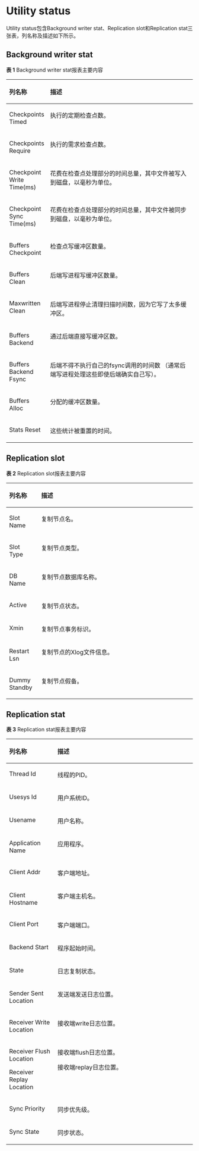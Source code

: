 # Utility status<a name="ZH-CN_TOPIC_0000001259835123"></a>

Utility status包含Background writer stat、Replication slot和Replication stat三张表，列名称及描述如下所示。

## Background writer stat<a name="section155172118496"></a>

**表 1**  Background writer stat报表主要内容

<a name="table6474183811552"></a>
<table><thead align="left"><tr id="row124748385551"><th class="cellrowborder" valign="top" width="19.91%" id="mcps1.2.3.1.1"><p id="p8231958162311"><a name="p8231958162311"></a><a name="p8231958162311"></a>列名称</p>
</th>
<th class="cellrowborder" valign="top" width="80.08999999999999%" id="mcps1.2.3.1.2"><p id="p184752380558"><a name="p184752380558"></a><a name="p184752380558"></a>描述</p>
</th>
</tr>
</thead>
<tbody><tr id="row10475838135511"><td class="cellrowborder" valign="top" width="19.91%" headers="mcps1.2.3.1.1 "><p id="p14748742115613"><a name="p14748742115613"></a><a name="p14748742115613"></a>Checkpoints Timed</p>
</td>
<td class="cellrowborder" valign="top" width="80.08999999999999%" headers="mcps1.2.3.1.2 "><p id="p197482428561"><a name="p197482428561"></a><a name="p197482428561"></a>执行的定期检查点数。</p>
</td>
</tr>
<tr id="row347583817550"><td class="cellrowborder" valign="top" width="19.91%" headers="mcps1.2.3.1.1 "><p id="p2748204211563"><a name="p2748204211563"></a><a name="p2748204211563"></a>Checkpoints Require</p>
</td>
<td class="cellrowborder" valign="top" width="80.08999999999999%" headers="mcps1.2.3.1.2 "><p id="p0748542205610"><a name="p0748542205610"></a><a name="p0748542205610"></a>执行的需求检查点数。</p>
</td>
</tr>
<tr id="row1147518389557"><td class="cellrowborder" valign="top" width="19.91%" headers="mcps1.2.3.1.1 "><p id="p674816425568"><a name="p674816425568"></a><a name="p674816425568"></a>Checkpoint Write Time(ms)</p>
</td>
<td class="cellrowborder" valign="top" width="80.08999999999999%" headers="mcps1.2.3.1.2 "><p id="p2748114210563"><a name="p2748114210563"></a><a name="p2748114210563"></a>花费在检查点处理部分的时间总量，其中文件被写入到磁盘，以毫秒为单位。</p>
</td>
</tr>
<tr id="row20475638165513"><td class="cellrowborder" valign="top" width="19.91%" headers="mcps1.2.3.1.1 "><p id="p1074824218564"><a name="p1074824218564"></a><a name="p1074824218564"></a>Checkpoint Sync Time(ms)</p>
</td>
<td class="cellrowborder" valign="top" width="80.08999999999999%" headers="mcps1.2.3.1.2 "><p id="p67499425569"><a name="p67499425569"></a><a name="p67499425569"></a>花费在检查点处理部分的时间总量，其中文件被同步到磁盘，以毫秒为单位。</p>
</td>
</tr>
<tr id="row1747593815517"><td class="cellrowborder" valign="top" width="19.91%" headers="mcps1.2.3.1.1 "><p id="p11749742175616"><a name="p11749742175616"></a><a name="p11749742175616"></a>Buffers Checkpoint</p>
</td>
<td class="cellrowborder" valign="top" width="80.08999999999999%" headers="mcps1.2.3.1.2 "><p id="p07491742145612"><a name="p07491742145612"></a><a name="p07491742145612"></a>检查点写缓冲区数量。</p>
</td>
</tr>
<tr id="row2047517386558"><td class="cellrowborder" valign="top" width="19.91%" headers="mcps1.2.3.1.1 "><p id="p2749144215615"><a name="p2749144215615"></a><a name="p2749144215615"></a>Buffers Clean</p>
</td>
<td class="cellrowborder" valign="top" width="80.08999999999999%" headers="mcps1.2.3.1.2 "><p id="p2749194265613"><a name="p2749194265613"></a><a name="p2749194265613"></a>后端写进程写缓冲区数量。</p>
</td>
</tr>
<tr id="row184750389553"><td class="cellrowborder" valign="top" width="19.91%" headers="mcps1.2.3.1.1 "><p id="p8749104217561"><a name="p8749104217561"></a><a name="p8749104217561"></a>Maxwritten Clean</p>
</td>
<td class="cellrowborder" valign="top" width="80.08999999999999%" headers="mcps1.2.3.1.2 "><p id="p474914211564"><a name="p474914211564"></a><a name="p474914211564"></a>后端写进程停止清理扫描时间数，因为它写了太多缓冲区。</p>
</td>
</tr>
<tr id="row15475538175510"><td class="cellrowborder" valign="top" width="19.91%" headers="mcps1.2.3.1.1 "><p id="p1874964215620"><a name="p1874964215620"></a><a name="p1874964215620"></a>Buffers Backend</p>
</td>
<td class="cellrowborder" valign="top" width="80.08999999999999%" headers="mcps1.2.3.1.2 "><p id="p174954285613"><a name="p174954285613"></a><a name="p174954285613"></a>通过后端直接写缓冲区数。</p>
</td>
</tr>
<tr id="row6475138155513"><td class="cellrowborder" valign="top" width="19.91%" headers="mcps1.2.3.1.1 "><p id="p174934219561"><a name="p174934219561"></a><a name="p174934219561"></a>Buffers Backend Fsync</p>
</td>
<td class="cellrowborder" valign="top" width="80.08999999999999%" headers="mcps1.2.3.1.2 "><p id="p874912426566"><a name="p874912426566"></a><a name="p874912426566"></a>后端不得不执行自己的fsync调用的时间数 （通常后端写进程处理这些即使后端确实自己写）。</p>
</td>
</tr>
<tr id="row15475538175517"><td class="cellrowborder" valign="top" width="19.91%" headers="mcps1.2.3.1.1 "><p id="p197491342115614"><a name="p197491342115614"></a><a name="p197491342115614"></a>Buffers Alloc</p>
</td>
<td class="cellrowborder" valign="top" width="80.08999999999999%" headers="mcps1.2.3.1.2 "><p id="p674994210562"><a name="p674994210562"></a><a name="p674994210562"></a>分配的缓冲区数量。</p>
</td>
</tr>
<tr id="row647593865514"><td class="cellrowborder" valign="top" width="19.91%" headers="mcps1.2.3.1.1 "><p id="p67491442135611"><a name="p67491442135611"></a><a name="p67491442135611"></a>Stats Reset</p>
</td>
<td class="cellrowborder" valign="top" width="80.08999999999999%" headers="mcps1.2.3.1.2 "><p id="p374916429566"><a name="p374916429566"></a><a name="p374916429566"></a>这些统计被重置的时间。</p>
</td>
</tr>
</tbody>
</table>

## Replication slot<a name="section43781039115513"></a>

**表 2**  Replication slot报表主要内容

<a name="table4378939145511"></a>
<table><thead align="left"><tr id="row8379539165515"><th class="cellrowborder" valign="top" width="17.169999999999998%" id="mcps1.2.3.1.1"><p id="p53791439185511"><a name="p53791439185511"></a><a name="p53791439185511"></a>列名称</p>
</th>
<th class="cellrowborder" valign="top" width="82.83%" id="mcps1.2.3.1.2"><p id="p1637943914552"><a name="p1637943914552"></a><a name="p1637943914552"></a>描述</p>
</th>
</tr>
</thead>
<tbody><tr id="row337923910558"><td class="cellrowborder" valign="top" width="17.169999999999998%" headers="mcps1.2.3.1.1 "><p id="p195371314135718"><a name="p195371314135718"></a><a name="p195371314135718"></a>Slot Name</p>
</td>
<td class="cellrowborder" valign="top" width="82.83%" headers="mcps1.2.3.1.2 "><p id="p1253731417575"><a name="p1253731417575"></a><a name="p1253731417575"></a>复制节点名。</p>
</td>
</tr>
<tr id="row1379133965515"><td class="cellrowborder" valign="top" width="17.169999999999998%" headers="mcps1.2.3.1.1 "><p id="p953771475713"><a name="p953771475713"></a><a name="p953771475713"></a>Slot Type</p>
</td>
<td class="cellrowborder" valign="top" width="82.83%" headers="mcps1.2.3.1.2 "><p id="p753721425714"><a name="p753721425714"></a><a name="p753721425714"></a>复制节点类型。</p>
</td>
</tr>
<tr id="row18379123915556"><td class="cellrowborder" valign="top" width="17.169999999999998%" headers="mcps1.2.3.1.1 "><p id="p153721410572"><a name="p153721410572"></a><a name="p153721410572"></a>DB Name</p>
</td>
<td class="cellrowborder" valign="top" width="82.83%" headers="mcps1.2.3.1.2 "><p id="p1753791475718"><a name="p1753791475718"></a><a name="p1753791475718"></a>复制节点数据库名称。</p>
</td>
</tr>
<tr id="row63799394551"><td class="cellrowborder" valign="top" width="17.169999999999998%" headers="mcps1.2.3.1.1 "><p id="p2053713141579"><a name="p2053713141579"></a><a name="p2053713141579"></a>Active</p>
</td>
<td class="cellrowborder" valign="top" width="82.83%" headers="mcps1.2.3.1.2 "><p id="p12537141495713"><a name="p12537141495713"></a><a name="p12537141495713"></a>复制节点状态。</p>
</td>
</tr>
<tr id="row23791839195514"><td class="cellrowborder" valign="top" width="17.169999999999998%" headers="mcps1.2.3.1.1 "><p id="p353781417578"><a name="p353781417578"></a><a name="p353781417578"></a>Xmin</p>
</td>
<td class="cellrowborder" valign="top" width="82.83%" headers="mcps1.2.3.1.2 "><p id="p125373145572"><a name="p125373145572"></a><a name="p125373145572"></a>复制节点事务标识。</p>
</td>
</tr>
<tr id="row5379183935513"><td class="cellrowborder" valign="top" width="17.169999999999998%" headers="mcps1.2.3.1.1 "><p id="p05377141577"><a name="p05377141577"></a><a name="p05377141577"></a>Restart Lsn</p>
</td>
<td class="cellrowborder" valign="top" width="82.83%" headers="mcps1.2.3.1.2 "><p id="p1453813149571"><a name="p1453813149571"></a><a name="p1453813149571"></a>复制节点的Xlog文件信息。</p>
</td>
</tr>
<tr id="row16379439185518"><td class="cellrowborder" valign="top" width="17.169999999999998%" headers="mcps1.2.3.1.1 "><p id="p353851465718"><a name="p353851465718"></a><a name="p353851465718"></a>Dummy Standby</p>
</td>
<td class="cellrowborder" valign="top" width="82.83%" headers="mcps1.2.3.1.2 "><p id="p1538114195717"><a name="p1538114195717"></a><a name="p1538114195717"></a>复制节点假备。</p>
</td>
</tr>
</tbody>
</table>

## Replication stat<a name="section372174016550"></a>

**表 3**  Replication stat报表主要内容

<a name="table107213403552"></a>
<table><thead align="left"><tr id="row117211740195514"><th class="cellrowborder" valign="top" width="25.88%" id="mcps1.2.3.1.1"><p id="p10721184010556"><a name="p10721184010556"></a><a name="p10721184010556"></a>列名称</p>
</th>
<th class="cellrowborder" valign="top" width="74.11999999999999%" id="mcps1.2.3.1.2"><p id="p117225407557"><a name="p117225407557"></a><a name="p117225407557"></a>描述</p>
</th>
</tr>
</thead>
<tbody><tr id="row87229402558"><td class="cellrowborder" valign="top" width="25.88%" headers="mcps1.2.3.1.1 "><p id="p5994115175716"><a name="p5994115175716"></a><a name="p5994115175716"></a>Thread Id</p>
</td>
<td class="cellrowborder" valign="top" width="74.11999999999999%" headers="mcps1.2.3.1.2 "><p id="p0994851145720"><a name="p0994851145720"></a><a name="p0994851145720"></a>线程的PID。</p>
</td>
</tr>
<tr id="row17226406559"><td class="cellrowborder" valign="top" width="25.88%" headers="mcps1.2.3.1.1 "><p id="p16994125165717"><a name="p16994125165717"></a><a name="p16994125165717"></a>Usesys Id</p>
</td>
<td class="cellrowborder" valign="top" width="74.11999999999999%" headers="mcps1.2.3.1.2 "><p id="p169943519575"><a name="p169943519575"></a><a name="p169943519575"></a>用户系统ID。</p>
</td>
</tr>
<tr id="row572211406556"><td class="cellrowborder" valign="top" width="25.88%" headers="mcps1.2.3.1.1 "><p id="p16994175185711"><a name="p16994175185711"></a><a name="p16994175185711"></a>Usename</p>
</td>
<td class="cellrowborder" valign="top" width="74.11999999999999%" headers="mcps1.2.3.1.2 "><p id="p199495118571"><a name="p199495118571"></a><a name="p199495118571"></a>用户名称。</p>
</td>
</tr>
<tr id="row172294005517"><td class="cellrowborder" valign="top" width="25.88%" headers="mcps1.2.3.1.1 "><p id="p899485119577"><a name="p899485119577"></a><a name="p899485119577"></a>Application Name</p>
</td>
<td class="cellrowborder" valign="top" width="74.11999999999999%" headers="mcps1.2.3.1.2 "><p id="p1299417514576"><a name="p1299417514576"></a><a name="p1299417514576"></a>应用程序。</p>
</td>
</tr>
<tr id="row07220407553"><td class="cellrowborder" valign="top" width="25.88%" headers="mcps1.2.3.1.1 "><p id="p109941451115712"><a name="p109941451115712"></a><a name="p109941451115712"></a>Client Addr</p>
</td>
<td class="cellrowborder" valign="top" width="74.11999999999999%" headers="mcps1.2.3.1.2 "><p id="p11994751115712"><a name="p11994751115712"></a><a name="p11994751115712"></a>客户端地址。</p>
</td>
</tr>
<tr id="row1772264035512"><td class="cellrowborder" valign="top" width="25.88%" headers="mcps1.2.3.1.1 "><p id="p149951251185719"><a name="p149951251185719"></a><a name="p149951251185719"></a>Client Hostname</p>
</td>
<td class="cellrowborder" valign="top" width="74.11999999999999%" headers="mcps1.2.3.1.2 "><p id="p12995351115715"><a name="p12995351115715"></a><a name="p12995351115715"></a>客户端主机名。</p>
</td>
</tr>
<tr id="row8722124045513"><td class="cellrowborder" valign="top" width="25.88%" headers="mcps1.2.3.1.1 "><p id="p5995175111576"><a name="p5995175111576"></a><a name="p5995175111576"></a>Client Port</p>
</td>
<td class="cellrowborder" valign="top" width="74.11999999999999%" headers="mcps1.2.3.1.2 "><p id="p179951051175712"><a name="p179951051175712"></a><a name="p179951051175712"></a>客户端端口。</p>
</td>
</tr>
<tr id="row137229409555"><td class="cellrowborder" valign="top" width="25.88%" headers="mcps1.2.3.1.1 "><p id="p1799545175712"><a name="p1799545175712"></a><a name="p1799545175712"></a>Backend Start</p>
</td>
<td class="cellrowborder" valign="top" width="74.11999999999999%" headers="mcps1.2.3.1.2 "><p id="p69955512571"><a name="p69955512571"></a><a name="p69955512571"></a>程序起始时间。</p>
</td>
</tr>
<tr id="row1072254015519"><td class="cellrowborder" valign="top" width="25.88%" headers="mcps1.2.3.1.1 "><p id="p8995155155714"><a name="p8995155155714"></a><a name="p8995155155714"></a>State</p>
</td>
<td class="cellrowborder" valign="top" width="74.11999999999999%" headers="mcps1.2.3.1.2 "><p id="p139954514579"><a name="p139954514579"></a><a name="p139954514579"></a>日志复制状态。</p>
</td>
</tr>
<tr id="row7722124065518"><td class="cellrowborder" valign="top" width="25.88%" headers="mcps1.2.3.1.1 "><p id="p39951551115712"><a name="p39951551115712"></a><a name="p39951551115712"></a>Sender Sent Location</p>
</td>
<td class="cellrowborder" valign="top" width="74.11999999999999%" headers="mcps1.2.3.1.2 "><p id="p99951519575"><a name="p99951519575"></a><a name="p99951519575"></a>发送端发送日志位置。</p>
</td>
</tr>
<tr id="row16722124015555"><td class="cellrowborder" valign="top" width="25.88%" headers="mcps1.2.3.1.1 "><p id="p149950515578"><a name="p149950515578"></a><a name="p149950515578"></a>Receiver Write Location</p>
</td>
<td class="cellrowborder" valign="top" width="74.11999999999999%" headers="mcps1.2.3.1.2 "><p id="p16995165117579"><a name="p16995165117579"></a><a name="p16995165117579"></a>接收端write日志位置。</p>
</td>
</tr>
<tr id="row137231640125518"><td class="cellrowborder" valign="top" width="25.88%" headers="mcps1.2.3.1.1 "><p id="p189951518574"><a name="p189951518574"></a><a name="p189951518574"></a>Receiver Flush Location</p>
<p id="p6995195118575"><a name="p6995195118575"></a><a name="p6995195118575"></a>Receiver Replay Location</p>
</td>
<td class="cellrowborder" valign="top" width="74.11999999999999%" headers="mcps1.2.3.1.2 "><p id="p999565195715"><a name="p999565195715"></a><a name="p999565195715"></a>接收端flush日志位置。</p>
<p id="p20995251165711"><a name="p20995251165711"></a><a name="p20995251165711"></a>接收端replay日志位置。</p>
</td>
</tr>
<tr id="row167716241110"><td class="cellrowborder" valign="top" width="25.88%" headers="mcps1.2.3.1.1 "><p id="p1762463616115"><a name="p1762463616115"></a><a name="p1762463616115"></a>Sync Priority</p>
</td>
<td class="cellrowborder" valign="top" width="74.11999999999999%" headers="mcps1.2.3.1.2 "><p id="p14624193613111"><a name="p14624193613111"></a><a name="p14624193613111"></a>同步优先级。</p>
</td>
</tr>
<tr id="row239972712118"><td class="cellrowborder" valign="top" width="25.88%" headers="mcps1.2.3.1.1 "><p id="p1762416369119"><a name="p1762416369119"></a><a name="p1762416369119"></a>Sync State</p>
</td>
<td class="cellrowborder" valign="top" width="74.11999999999999%" headers="mcps1.2.3.1.2 "><p id="p1162493618116"><a name="p1162493618116"></a><a name="p1162493618116"></a>同步状态。</p>
</td>
</tr>
</tbody>
</table>

